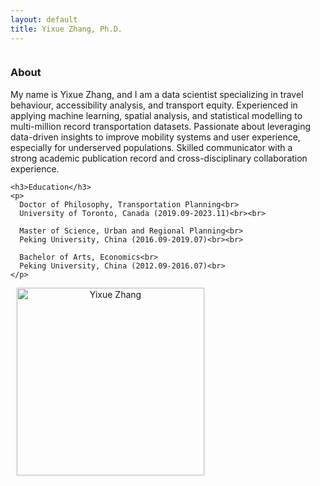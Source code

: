 ```yaml
---
layout: default
title: Yixue Zhang, Ph.D.
---
```


<div style="display: flex; align-items: center; justify-content: space-between; flex-wrap: wrap;">

  <!-- 左侧简介 -->
  <div style="flex: 1; min-width: 250px; margin-right: 20px;">
    <h3>About</h3>
    <p>
      My name is Yixue Zhang, and I am a data scientist specializing in travel behaviour, accessibility analysis, and transport equity. Experienced in applying machine learning, spatial analysis, and statistical modelling to multi-million record transportation datasets. Passionate about leveraging data-driven insights to improve mobility systems and user experience, especially for underserved populations. Skilled communicator with a strong academic publication record and cross-disciplinary collaboration experience.
    </p>

    <h3>Education</h3>
    <p>
      Doctor of Philosophy, Transportation Planning<br>
      University of Toronto, Canada (2019.09-2023.11)<br><br>

      Master of Science, Urban and Regional Planning<br>
      Peking University, China (2016.09-2019.07)<br><br>

      Bachelor of Arts, Economics<br>
      Peking University, China (2012.09-2016.07)<br>
    </p>
  </div>

  <!-- 右侧长方形头像 -->
  <div style="flex: 0 0 320px; text-align: center;">
    <img src="{{ '/figures/profileYZ.jpg' | relative_url }}" alt="Yixue Zhang" width="300" style="box-shadow: 0 0 5px rgba(0,0,0,0.1);">
  </div>

</div>
